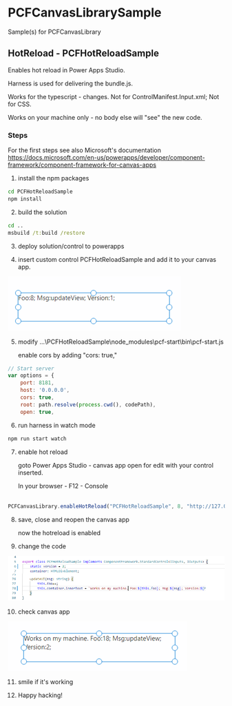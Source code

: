 # PCFCanvasLibrarySample
Sample(s) for PCFCanvasLibrary

## HotReload - PCFHotReloadSample

Enables hot reload in Power Apps Studio.

Harness is used for delivering the bundle.js.

Works for the typescript - changes. Not for ControlManifest.Input.xml; Not for CSS.

Works on your machine only - no body else will "see" the new code.

### Steps

For the first steps see also Microsoft's documentation 
https://docs.microsoft.com/en-us/powerapps/developer/component-framework/component-framework-for-canvas-apps

1) install the npm packages
```cmd
cd PCFHotReloadSample
npm install
```

2) build the solution 

```cmd
cd ..
msbuild /t:build /restore
```

3) deploy solution/control to powerapps

4) insert custom control PCFHotReloadSample and add it to your canvas app.

![deployed to PCFHotReloadSample](./doc/step1-make.png "deployed to PCFHotReloadSample")
    
5) modify ...\PCFHotReloadSample\node_modules\pcf-start\bin\pcf-start.js

    enable cors by adding "cors: true,"

```javascript
// Start server
var options = {
    port: 8181,
    host: '0.0.0.0',
    cors: true, 
    root: path.resolve(process.cwd(), codePath),
    open: true,

```

6) run harness in watch mode

```cmd
npm run start watch
```

7) enable hot reload
    
    goto Power Apps Studio - canvas app open for edit with your control inserted.

    In your browser - F12 - Console

```javascript

PCFCanvasLibrary.enableHotReload("PCFHotReloadSample", 8, "http://127.0.0.1:8181/bundle.js")

```

8) save, close and reopen the canvas app

    now the hotreload is enabled

9) change the code

![Change source code](./doc/step2-changecode.png "Change source code")

10)  check canvas app

![smile](./doc/step3-smile.png "smile")

11) smile if it's working

12) Happy hacking!
